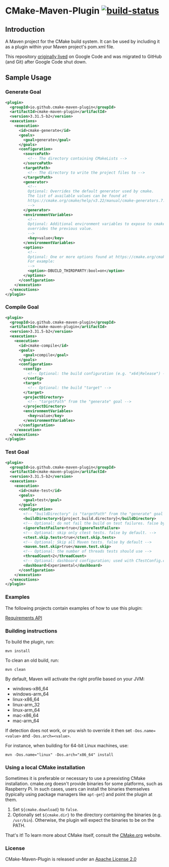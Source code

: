 # CMake-Maven-Plugin [![build-status](../../workflows/Build/badge.svg)](../../actions?query=workflow%3ABuild)

## Introduction

A Maven project for the CMake build system. It can be used by including it as a plugin within your Maven
project's pom.xml file.

This repository [originally lived](https://code.google.com/p/cmake-maven-project/) on Google Code and was
migrated to GitHub (and Git) after Google Code shut down.

## Sample Usage

### Generate Goal

```xml
<plugin>
  <groupId>io.github.cmake-maven-plugin</groupId>
  <artifactId>cmake-maven-plugin</artifactId>
  <version>3.31.5-b2</version>
  <executions>
    <execution>
      <id>cmake-generate</id>
      <goals>
        <goal>generate</goal>
      </goals>
      <configuration>
        <sourcePath>
          <!-- The directory containing CMakeLists -->
        </sourcePath>
        <targetPath>
          <!-- The directory to write the project files to -->
        </targetPath>
        <generator>
          <!--
          Optional: Overrides the default generator used by cmake.
          The list of available values can be found at 
          https://cmake.org/cmake/help/v3.22/manual/cmake-generators.7.html
          -->
        </generator>
        <environmentVariables>
          <!--
          Optional: Additional environment variables to expose to cmake. If a variable was already set,
          overrides the previous value.             
          -->              
          <key>value</key>
        </environmentVariables>
        <options>
          <!--
          Optional: One or more options found at https://cmake.org/cmake/help/v3.22/manual/cmake.1.html
          For example:
          -->
          <option>-DBUILD_THIRDPARTY:bool=on</option>
        </options>
      </configuration>
    </execution>
  </executions>
</plugin>
```

### Compile Goal

```xml
<plugin>
  <groupId>io.github.cmake-maven-plugin</groupId>
  <artifactId>cmake-maven-plugin</artifactId>
  <version>3.31.5-b2</version>
  <executions>
    <execution>
      <id>cmake-compile</id>
      <goals>
        <goal>compile</goal>
      </goals>
      <configuration>
        <config>
          <!-- Optional: the build configuration (e.g. "x64|Release") -->
        </config>
        <target>
          <!-- Optional: the build "target" -->
        </target>
        <projectDirectory>
          <!-- "targetPath" from the "generate" goal -->
        </projectDirectory>
        <environmentVariables>
          <key>value</key>
        </environmentVariables>
      </configuration>
    </execution>
  </executions>
</plugin>
```

### Test Goal

```xml
<plugin>
  <groupId>io.github.cmake-maven-plugin</groupId>
  <artifactId>cmake-maven-plugin</artifactId>
  <version>3.31.5-b2</version>
  <executions>
    <execution>
      <id>cmake-test</id>
      <goals>
        <goal>test</goal>
      </goals>
      <configuration>
        <!-- "buildDirectory" is "targetPath" from the "generate" goal -->
        <buildDirectory>${project.build.directory}</buildDirectory>
        <!-- Optional: do not fail the build on test failures. false by default. -->
        <ignoreTestFailure>true</ignoreTestFailure>
        <!-- Optional: skip only ctest tests. false by default. -->
        <ctest.skip.tests>true</ctest.skip.tests>
        <!-- Optional: Skip all Maven tests. false by default -->
        <maven.test.skip>true</maven.test.skip>
        <!-- Optional: the number of threads tests should use -->
        <threadCount>2</threadCount>
        <!-- Optional: dashboard configuration; used with CTestConfig.cmake -->
        <dashboard>Experimental</dashboard>
      </configuration>
    </execution>
  </executions>
</plugin>
```

### Examples

The following projects contain examples of how to use this plugin:

[Requirements API](https://github.com/cowwoc/requirements.java/blob/ed0fb648947284ddb1a28959bf8003c0807e3bef/natives/pom.xml#L69)

### Building instructions

To build the plugin, run:

    mvn install

To clean an old build, run:

    mvn clean

By default, Maven will activate the right profile based on your JVM:

* windows-x86_64
* windows-arm_64
* linux-x86_64
* linux-arm_32
* linux-arm_64
* mac-x86_64
* mac-arm_64

If detection does not work, or you wish to override it then set `-Dos.name=<value>` and `-Dos.arch=<value>`.

For instance, when building for 64-bit Linux machines, use:

    mvn -Dos.name="linux" -Dos.arch="x86_64" install

### Using a local CMake installation

Sometimes it is preferable or necessary to use a preexisting CMake installation. cmake.org doesn't provide
binaries for some platforms, such as Raspberry Pi. In such cases, users can install the binaries themselves
(typically using package managers like `apt-get`) and point the plugin at them.

1. Set `${cmake.download}` to `false`.
2. Optionally set `${cmake.dir}` to the directory containing the binaries (e.g. `/usr/bin`). Otherwise, the
   plugin will expect the binaries to be on the PATH.

That's it! To learn more about CMake itself, consult the [CMake.org](https://cmake.org/) website.

### License

CMake-Maven-Plugin is released under an [Apache License 2.0](https://www.apache.org/licenses/LICENSE-2.0)